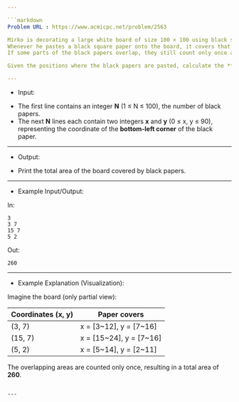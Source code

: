 ```yaml
---

```markdown
Problem URL : https://www.acmicpc.net/problem/2563

Mirko is decorating a large white board of size 100 × 100 using black square papers, each of size 10 × 10.  
Whenever he pastes a black square paper onto the board, it covers that 10 × 10 area.  
If some parts of the black papers overlap, they still count only once as covered area.

Given the positions where the black papers are pasted, calculate the **total black-covered area** on the white board.

---
```

* Input:

- The first line contains an integer **N** (1 ≤ N ≤ 100), the number of black papers.
- The next **N** lines each contain two integers **x** and **y** (0 ≤ x, y ≤ 90), representing the coordinate of the **bottom-left corner** of the black paper.

---
* Output:

- Print the total area of the board covered by black papers.

---
* Example Input/Output:

In:
```
3
3 7
15 7
5 2
```

Out:
```
260
```

---
* Example Explanation (Visualization):

Imagine the board (only partial view):

| Coordinates (x, y) | Paper covers            |
|--------------------|------------------------|
| (3, 7)             | x = [3~12], y = [7~16] |
| (15, 7)            | x = [15~24], y = [7~16]|
| (5, 2)             | x = [5~14], y = [2~11] |

The overlapping areas are counted only once, resulting in a total area of **260**.
```

---